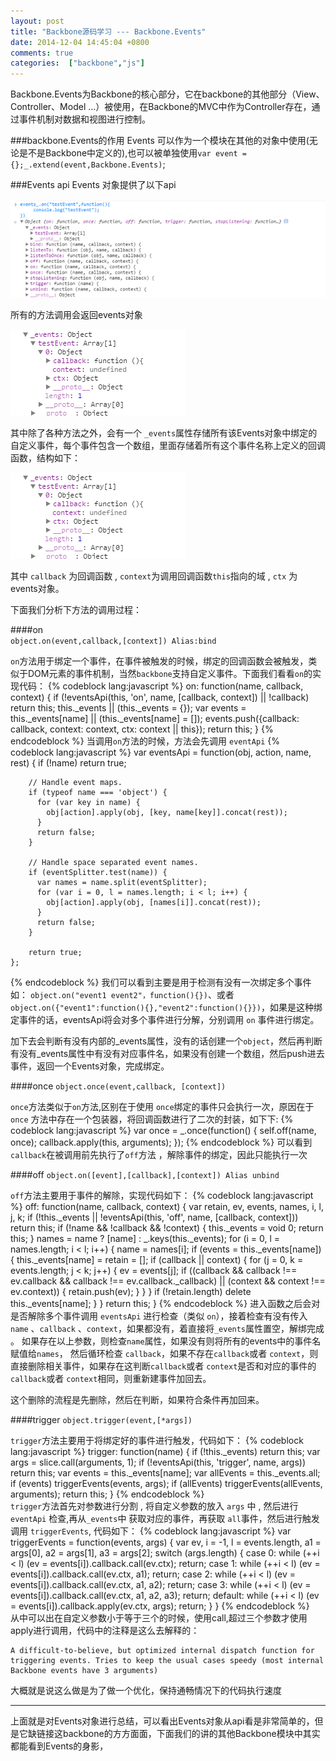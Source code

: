 ```yaml
---
layout: post
title: "Backbone源码学习 --- Backbone.Events"
date: 2014-12-04 14:45:04 +0800
comments: true
categories:  ["backbone","js"]
---
```


Backbone.Events为Backbone的核心部分，它在backbone的其他部分（View、Controller、Model ...）被使用，在Backbone的MVC中作为Controller存在，通过事件机制对数据和视图进行控制。

<!-- more -->

###backbone.Events的作用
Events 可以作为一个模块在其他的对象中使用(无论是不是Backbone中定义的),也可以被单独使用`var event = {};_.extend(event,Backbone.Events)`;

###Events api
Events 对象提供了以下api


![](https://raw.githubusercontent.com/qbright/post/master/image/7d62a9bfd5472b586953a2412a2e27b1a0ba300aa178-c16rEa_fw658.png)

所有的方法调用会返回events对象

![](https://raw.githubusercontent.com/qbright/post/master/image/0894846c47f2626fb4c5e7e4e3e9637634ec0c172b80-Zq9uqV_fw658.png)

其中除了各种方法之外，会有一个 `_events`属性存储所有该Events对象中绑定的自定义事件，每个事件包含一个数组，里面存储着所有这个事件名称上定义的回调函数，结构如下：

![](https://raw.githubusercontent.com/qbright/post/master/image/0894846c47f2626fb4c5e7e4e3e9637634ec0c172b80-Zq9uqV_fw658.png)

其中 `callback` 为回调函数 , `context`为调用回调函数`this`指向的域 , `ctx` 为 events对象。

下面我们分析下方法的调用过程：

####on   
`object.on(event,callback,[context]) Alias:bind`

`on`方法用于绑定一个事件，在事件被触发的时候，绑定的回调函数会被触发，类似于DOM元素的事件机制，当然`backbone`支持自定义事件。下面我们看看`on`的实现代码：
{% codeblock lang:javascript %}
	on: function(name, callback, context) {
      if (!eventsApi(this, 'on', name, [callback, context]) || !callback) return this;
      this._events || (this._events = {});
      var events = this._events[name] || (this._events[name] = []);
      events.push({callback: callback, context: context, ctx: context || this});
      return this;
    }
{% endcodeblock %}
当调用`on`方法的时候，方法会先调用 `eventApi`
{% codeblock lang:javascript %}
	var eventsApi = function(obj, action, name, rest) {
	    if (!name) return true;
	
	    // Handle event maps.
	    if (typeof name === 'object') {
	      for (var key in name) {
	        obj[action].apply(obj, [key, name[key]].concat(rest));
	      }
	      return false;
	    }
	
	    // Handle space separated event names.
	    if (eventSplitter.test(name)) {
	      var names = name.split(eventSplitter);
	      for (var i = 0, l = names.length; i < l; i++) {
	        obj[action].apply(obj, [names[i]].concat(rest));
	      }
	      return false;
	    }
	
	    return true;
  	};
{% endcodeblock %}
我们可以看到主要是用于检测有没有一次绑定多个事件 如： `object.on("event1 event2"，function(){})`、或者 `object.on({"event1":function(){},"event2":function(){}})`，如果是这种绑定事件的话，eventsApi将会对多个事件进行分解，分别调用 `on` 事件进行绑定。

加下去会判断有没有内部的_events属性，没有的话创建一个`object`，然后再判断有没有_events属性中有没有对应事件名，如果没有创建一个数组，然后push进去事件，返回一个Events对象，完成绑定。

####once 
`object.once(event,callback, [context])`

`once`方法类似于`on`方法,区别在于使用 `once`绑定的事件只会执行一次，原因在于 `once` 方法中存在一个包装器，将回调函数进行了二次的封装，如下下:
{% codeblock lang:javascript %}
	 var once = _.once(function() {
        self.off(name, once);
        callback.apply(this, arguments);
      });
{% endcodeblock %}
可以看到`callback`在被调用前先执行了`off`方法 ，解除事件的绑定，因此只能执行一次

####off 
`object.on([event],[callback],[context]) Alias unbind`

`off`方法主要用于事件的解除，实现代码如下：
{% codeblock lang:javascript %}
	  off: function(name, callback, context) {
	      var retain, ev, events, names, i, l, j, k;
	      if (!this._events || !eventsApi(this, 'off', name, [callback, context])) return this;
	      if (!name && !callback && !context) {
	        this._events = void 0;
	        return this;
	      }
	      names = name ? [name] : _.keys(this._events);
	      for (i = 0, l = names.length; i < l; i++) {
	        name = names[i];
	        if (events = this._events[name]) {
	          this._events[name] = retain = [];
	          if (callback || context) {
	            for (j = 0, k = events.length; j < k; j++) {
	              ev = events[j];
	              if ((callback && callback !== ev.callback && callback !== ev.callback._callback) ||
	                  (context && context !== ev.context)) {
	                retain.push(ev);
	              }
	            }
	          }
	          if (!retain.length) delete this._events[name];
	        }
	      }
	      return this;
    }
{% endcodeblock %}
进入函数之后会对是否解除多个事件调用 `eventsApi` 进行检查（类似 `on`），接着检查有没有传入 `name` 、`callback` 、`context`，如果都没有，着直接将`_events`属性置空，解绑完成 。
如果存在以上参数，则检查`name`属性，如果没有则将所有的events中的事件名赋值给`names`， 然后循环检查 `callback`，如果不存在`callback`或者 `context`，则直接删除相关事件，如果存在这判断`callback`或者 `context`是否和对应的事件的`callback`或者 `context`相同，则重新建事件加回去。

这个删除的流程是先删除，然后在判断，如果符合条件再加回来。

####trigger 
`object.trigger(event,[*args])`

`trigger`方法主要用于将绑定好的事件进行触发，代码如下：
{% codeblock lang:javascript %}	
	trigger: function(name) {
      if (!this._events) return this;
      var args = slice.call(arguments, 1);
      if (!eventsApi(this, 'trigger', name, args)) return this;
      var events = this._events[name];
      var allEvents = this._events.all;
      if (events) triggerEvents(events, args);
      if (allEvents) triggerEvents(allEvents, arguments);
      return this;
    }
{% endcodeblock %}	
`trigger`方法首先对参数进行分割 , 将自定义参数的放入 `args` 中 , 然后进行 `eventApi` 检查,再从`_events`中 获取对应的事件，再获取 `all`事件，然后进行触发调用 `triggerEvents`, 代码如下：
{% codeblock lang:javascript %}
	 var triggerEvents = function(events, args) {
	    var ev, i = -1, l = events.length, a1 = args[0], a2 = args[1], a3 = args[2];
	    switch (args.length) {
	      case 0: while (++i < l) (ev = events[i]).callback.call(ev.ctx); return;
	      case 1: while (++i < l) (ev = events[i]).callback.call(ev.ctx, a1); return;
	      case 2: while (++i < l) (ev = events[i]).callback.call(ev.ctx, a1, a2); return;
	      case 3: while (++i < l) (ev = events[i]).callback.call(ev.ctx, a1, a2, a3); return;
	      default: while (++i < l) (ev = events[i]).callback.apply(ev.ctx, args); return;
    	}
  	}
{% endcodeblock %}			
从中可以出在自定义参数小于等于三个的时候，使用call,超过三个参数才使用apply进行调用，代码中的注释是这么去解释的：

 	A difficult-to-believe, but optimized internal dispatch function for
	triggering events. Tries to keep the usual cases speedy (most internal
	Backbone events have 3 arguments)

大概就是说这么做是为了做一个优化，保持通畅情况下的代码执行速度
  
------------------------
上面就是对Events对象进行总结，可以看出Events对象从api看是非常简单的，但是它缺链接这backbone的方方面面，下面我们的讲的其他Backbone模块中其实都能看到Events的身影，